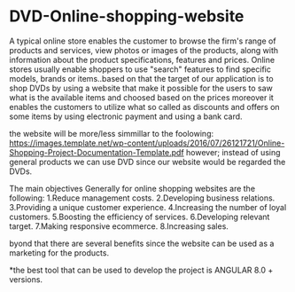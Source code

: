 # DVD-Online-shopping-website
A typical online store enables the customer to browse the firm's range of products and services, view photos or images of the products, along with information about the product specifications, features and prices. Online stores usually enable shoppers to use "search" features to find specific models, brands or items..based on that the target of our application is to shop DVDs by using a website that make it possible for the users to saw what is the available items and choosed based on the prices moreover it enables the customers to utilize what so called as discounts and offers on some items by using electronic payment and using a bank card.

the website will be more/less simmillar to the foolowing:
https://images.template.net/wp-content/uploads/2016/07/26121721/Online-Shopping-Project-Documentation-Template.pdf
however; instead of using general products we can use DVD since our website would be regarded the DVDs.

The main objectives Generally for online shopping websites are the following:
1.Reduce management costs.
2.Developing business relations.
3.Providing a unique customer experience.
4.Increasing the number of loyal customers.
5.Boosting the efficiency of services.
6.Developing relevant target.
7.Making responsive ecommerce.
8.Increasing sales.

byond that there are several benefits since the website can be used as a marketing for the products.

*the best tool that can be used to develop the project is ANGULAR 8.0 + versions.


